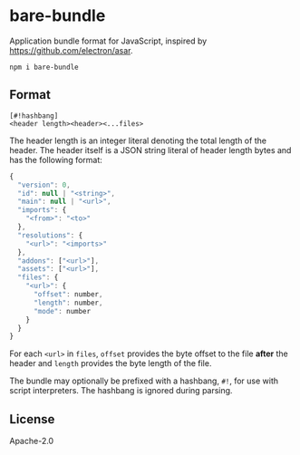 # bare-bundle

Application bundle format for JavaScript, inspired by <https://github.com/electron/asar>.

```
npm i bare-bundle
```

## Format

```
[#!hashbang]
<header length><header><...files>
```

The header length is an integer literal denoting the total length of the header. The header itself is a JSON string literal of header length bytes and has the following format:

```js
{
  "version": 0,
  "id": null | "<string>",
  "main": null | "<url>",
  "imports": {
    "<from>": "<to>"
  },
  "resolutions": {
    "<url>": "<imports>"
  },
  "addons": ["<url>"],
  "assets": ["<url>"],
  "files": {
    "<url>": {
      "offset": number,
      "length": number,
      "mode": number
    }
  }
}
```

For each `<url>` in `files`, `offset` provides the byte offset to the file **after** the header and `length` provides the byte length of the file.

The bundle may optionally be prefixed with a hashbang, `#!`, for use with script interpreters. The hashbang is ignored during parsing.

## License

Apache-2.0
